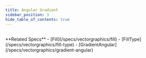 ```yaml
---
title: Angular Gradient
sidebar_position: 3
hide_table_of_contents: true
---
```


<DarumaPlayer src='https://raw.githubusercontent.com/verygoodgraphics/resource/main/feature/fill__daruma/fill__angular_gradient.daruma' />

<br />
**Related Specs**
- [Fill](/specs/vectorgraphics/fill)
- [FillType](/specs/vectorgraphics/fill-type)
- [GradientAngular](/specs/vectorgraphics/gradient-angular)
